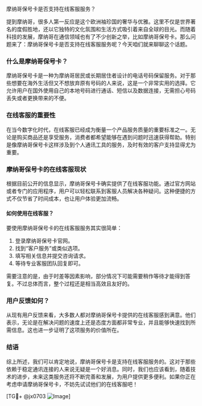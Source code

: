 摩纳哥保号卡是否支持在线客服服务？

提到摩纳哥，很多人第一反应是这个欧洲袖珍国的奢华与优雅。这里不仅是世界著名的度假胜地，还以它独特的文化氛围和生活方式吸引着来自全球的目光。而随着科技的发展，摩纳哥在通信领域也有了不少创新之举，比如摩纳哥保号卡。那么问题来了：摩纳哥保号卡是否支持在线客服服务呢？今天咱们就来聊聊这个话题。

### 什么是摩纳哥保号卡？

摩纳哥保号卡是一种为摩纳哥居民或长期居住者设计的电话号码保留服务。对于那些想要在海外生活但又不想放弃原有号码的人来说，这是一个非常实用的选择。它允许用户在国外使用自己的本地号码进行通话、短信以及数据连接，无需担心号码丢失或者更换带来的不便。

### 在线客服的重要性

在当今数字化时代，在线客服已经成为衡量一个产品服务质量的重要标准之一。无论是购买商品还是享受服务，消费者都希望能够在遇到问题时迅速获得帮助。特别是像摩纳哥保号卡这样涉及到个人通讯工具的服务，及时有效的客户支持显得尤为重要。

### 摩纳哥保号卡的在线客服现状

根据目前公开的信息显示，摩纳哥保号卡确实提供了在线客服功能。通过官方网站或者专门的应用程序，用户可以轻松联系到客服人员解决各种疑问。这种便捷的方式不仅节省了时间成本，也让用户体验更加流畅。

#### 如何使用在线客服？

要使用摩纳哥保号卡的在线客服服务其实很简单：
1. 登录摩纳哥保号卡官网。
2. 找到“客户服务”或类似选项。
3. 填写相关信息并提交咨询请求。
4. 等待专业客服团队回复即可。

需要注意的是，由于时差等因素影响，部分情况下可能需要稍作等待才能得到答复。不过总体而言，整个过程还是相当高效且友好的。

### 用户反馈如何？

从现有用户反馈来看，大多数人都对摩纳哥保号卡提供的在线客服感到满意。他们表示，无论是在解决问题的速度上还是态度方面都非常专业，并且能够快速找到所需信息。这也进一步证明了这项服务的价值所在。

### 结语

综上所述，我们可以肯定地说，摩纳哥保号卡是支持在线客服服务的。这对于那些依赖于稳定通讯连接的人来说无疑是一个好消息。同时，我们也应该看到，随着技术的进步，未来这类服务还将不断完善和发展，为用户提供更多便利。如果你正在考虑申请摩纳哥保号卡，不妨先试试他们的在线客服吧！

[TG💪+ @jx0703 ![Image](https://github.com/user-attachments/assets/dbca1d08-cadb-493c-b0ec-ad6f7a83f270)]